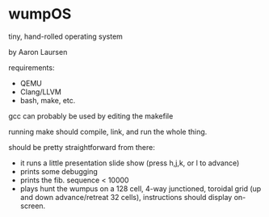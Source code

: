 wumpOS
=========

tiny, hand-rolled operating system

by Aaron Laursen 

requirements:
* QEMU
* Clang/LLVM
* bash, make, etc.

gcc can probably be used by editing the makefile

running make should compile, link, and run the whole thing.

should be pretty straightforward from there:
* it runs a little presentation slide show (press h,j,k, or l to advance)
* prints some debugging
* prints the fib. sequence < 10000
* plays hunt the wumpus on a 128 cell, 4-way junctioned, toroidal grid (up and
  down advance/retreat 32 cells), instructions should display on-screen.
